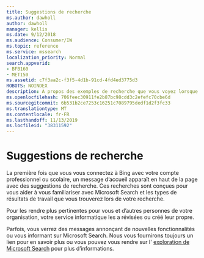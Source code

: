 ```yaml
---
title: Suggestions de recherche
ms.author: dawholl
author: dawholl
manager: kellis
ms.date: 9/12/2018
ms.audience: Consumer/IW
ms.topic: reference
ms.service: mssearch
localization_priority: Normal
search.appverid:
- BFB160
- MET150
ms.assetid: c7f3aa2c-f3f5-4d1b-91cd-4fd4ed3775d3
ROBOTS: NOINDEX
description: À propos des exemples de recherche que vous voyez lorsque vous utilisez Microsoft Search
ms.openlocfilehash: 706feec30911fe2b87bc98cdd3c2efefc70cbe6d
ms.sourcegitcommit: 6b531b2ce7253c16251c7089795dedf1d2f3fc33
ms.translationtype: MT
ms.contentlocale: fr-FR
ms.lasthandoff: 11/13/2019
ms.locfileid: "38311592"
---
```

# <a name="suggested-searches"></a>Suggestions de recherche

La première fois que vous vous connectez à Bing avec votre compte professionnel ou scolaire, un message d’accueil apparaît en haut de la page avec des suggestions de recherche. Ces recherches sont conçues pour vous aider à vous familiariser avec Microsoft Search et les types de résultats de travail que vous trouverez lors de votre recherche.
  
Pour les rendre plus pertinentes pour vous et d’autres personnes de votre organisation, votre service informatique les a révisées ou créé leur propre.
  
Parfois, vous verrez des messages annonçant de nouvelles fonctionnalités ou vous informant sur Microsoft Search. Nous vous fournirons toujours un lien pour en savoir plus ou vous pouvez vous rendre sur l' [exploration de Microsoft Search](https://www.bing.com/business/explore) pour plus d’informations. 

  

